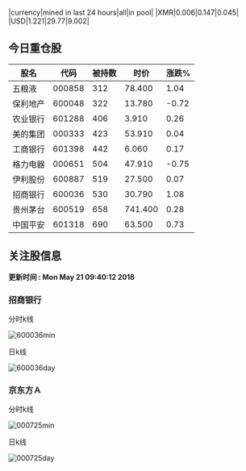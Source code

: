 |currency|mined in last 24 hours|all|in pool|
|XMR|0.006|0.147|0.045|
|USD|1.221|29.77|9.002|

## 今日重仓股 

|股名|代码|被持数|时价|涨跌%|
|---|---|---|---|---|
|五粮液|000858|312|78.400|1.04|
|保利地产|600048|322|13.780|-0.72|
|农业银行|601288|406|3.910|0.26|
|美的集团|000333|423|53.910|0.04|
|工商银行|601398|442|6.060|0.17|
|格力电器|000651|504|47.910|-0.75|
|伊利股份|600887|519|27.500|0.07|
|招商银行|600036|530|30.790|1.08|
|贵州茅台|600519|658|741.400|0.28|
|中国平安|601318|690|63.500|0.73|

## 关注股信息
**更新时间 : Mon May 21 09:40:12 2018**
### 招商银行 
分时k线

![600036min](http://image.sinajs.cn/newchart/min/n/sh600036.gif)

日k线

![600036day](http://image.sinajs.cn/newchart/daily/n/sh600036.gif)

### 京东方Ａ 
分时k线

![000725min](http://image.sinajs.cn/newchart/min/n/sz000725.gif)

日k线

![000725day](http://image.sinajs.cn/newchart/daily/n/sz000725.gif)
